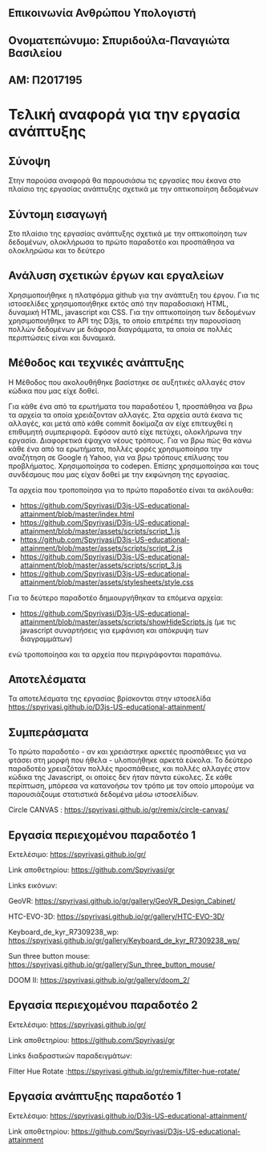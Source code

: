 ## Επικοινωνία Ανθρώπου Υπολογιστή

## Ονοματεπώνυμο: Σπυριδούλα-Παναγιώτα Βασιλείου

## ΑΜ: Π2017195


# Τελική αναφορά για την εργασία ανάπτυξης

## Σύνοψη
Στην παρούσα αναφορά θα παρουσιάσω τις εργασίες που έκανα στο πλαίσιο της εργασίας ανάπτυξης σχετικά με την οπτικοποίηση δεδομένων

## Σύντομη εισαγωγή
Στο πλαίσιο της εργασίας ανάπτυξης σχετικά με την οπτικοποίηση των δεδομένων, ολοκλήρωσα το πρώτο παραδοτέο και προσπάθησα να ολοκληρώσω και το δεύτερο 

## Ανάλυση σχετικών έργων και εργαλείων
Χρησιμοποιήθηκε η πλατφόρμα github για την ανάπτυξη του έργου. Για τις ιστοσελίδες χρησιμοποιήθηκε εκτός από την παραδοσιακή HTML, δυναμική HTML, javascript και CSS. Για την οπτικοποίηση των δεδομένων χρησιμοποιήθηκε το API της D3js, το οποίο επιτρέπει την παρουσίαση πολλών δεδομένων με διάφορα διαγράμματα, τα οποία σε πολλές περιπτώσεις είναι και δυναμικά. 

## Μέθοδος και τεχνικές ανάπτυξης
Η Μέθοδος που ακολουθήθηκε βασίστηκε σε αυξητικές αλλαγές στον κώδικα που μας είχε δοθεί. 

Για κάθε ένα από τα ερωτήματα του παραδοτέου 1, προσπάθησα να βρω τα αρχεία τα οποία χρειάζονταν αλλαγές. Στα αρχεία αυτά έκανα τις αλλαγές, και μετά από κάθε commit δοκίμαζα αν είχε επιτευχθεί η επιθυμητή συμπεριφορά. Εφόσον αυτό είχε πετύχει, ολοκλήρωνα την εργασία. Διαφορετικά έψαχνα νέους τρόπους. Για να βρω πώς θα κάνω κάθε ένα από τα ερωτήματα, πολλές φορές χρησιμοποίησα την αναζήτηση σε Google ή Yahoo, για να βρω τρόπους επίλυσης του προβλήματος. Χρησιμοποίησα το codepen. Επίσης χρησιμοποίησα και τους συνδέσμους που μας είχαν δοθεί με την εκφώνηση της εργασίας. 

Τα αρχεία που τροποποίησα για το πρώτο παραδοτέο είναι τα ακόλουθα: 
- https://github.com/Spyrivasi/D3js-US-educational-attainment/blob/master/index.html
- https://github.com/Spyrivasi/D3js-US-educational-attainment/blob/master/assets/scripts/script_1.js
- https://github.com/Spyrivasi/D3js-US-educational-attainment/blob/master/assets/scripts/script_2.js
- https://github.com/Spyrivasi/D3js-US-educational-attainment/blob/master/assets/scripts/script_3.js
- https://github.com/Spyrivasi/D3js-US-educational-attainment/blob/master/assets/stylesheets/style.css

Για το δεύτερο παραδοτέο δημιουργήθηκαν τα επόμενα αρχεία:
- https://github.com/Spyrivasi/D3js-US-educational-attainment/blob/master/assets/scripts/showHideScripts.js (με τις javascript συναρτήσεις για εμφάνιση και απόκρυψη των διαγραμμάτων)

ενώ τροποποίησα και τα αρχεία που περιγράφονται παραπάνω.



## Αποτελέσματα
Τα αποτελέσματα της εργασίας βρίσκονται στην ιστοσελίδα https://spyrivasi.github.io/D3js-US-educational-attainment/

## Συμπεράσματα
Το πρώτο παραδοτέο - αν και χρειάστηκε αρκετές προσπάθειες για να φτάσει στη μορφή που ήθελα - υλοποιήθηκε αρκετά εύκολα. 
Το δεύτερο παραδοτέο χρειαζόταν πολλές προσπάθειες, και πολλές αλλαγές στον κώδικα της Javascript, οι οποίες δεν ήταν πάντα εύκολες. 
Σε κάθε περίπτωση, μπόρεσα να κατανοήσω τον τρόπο με τον οποίο μπορούμε να παρουσιάζουμε στατιστικά δεδομένα μέσω ιστοσελίδων.

Circle CANVAS : https://spyrivasi.github.io/gr/remix/circle-canvas/

  ## Εργασία περιεχομένου παραδοτέο 1
  
Εκτελέσιμο: https://spyrivasi.github.io/gr/

Link αποθετηρίου: https://github.com/Spyrivasi/gr

Links εικόνων: 

GeoVR: https://spyrivasi.github.io/gr/gallery/GeoVR_Design_Cabinet/

HTC-EVO-3D: https://spyrivasi.github.io/gr/gallery/HTC-EVO-3D/

Keyboard_de_kyr_R7309238_wp: https://spyrivasi.github.io/gr/gallery/Keyboard_de_kyr_R7309238_wp/

Sun three button mouse: https://spyrivasi.github.io/gr/gallery/Sun_three_button_mouse/

DOOM II: https://spyrivasi.github.io/gr/gallery/doom_2/



## Εργασία περιεχομένου παραδοτέο 2
 
 

Εκτελέσιμο: https://spyrivasi.github.io/gr/
 
Link αποθετηρίου: https://github.com/Spyrivasi/gr



Links διαδραστικών παραδειγμάτων:


Filter Hue Rotate :https://spyrivasi.github.io/gr/remix/filter-hue-rotate/






##  Εργασία ανάπτυξης παραδοτέο 1


Εκτελέσιμο: https://spyrivasi.github.io/D3js-US-educational-attainment/

Link αποθετηρίου: https://github.com/Spyrivasi/D3js-US-educational-attainment

